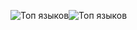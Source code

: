 ![Топ языков](https://github-readme-stats.vercel.app/api/top-langs/?username=fakerplayers&theme=dark&layout=default&hide=none)![Топ языков](https://github-readme-stats.vercel.app/api/top-langs/?username=fakerplayers&theme=dark&layout=default&hide=none)
